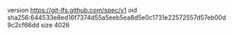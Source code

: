 version https://git-lfs.github.com/spec/v1
oid sha256:644533e8ed16f7374d55a5eeb5ea8d5e0c1731e22572557d57eb00d9c2cf66dd
size 4026
